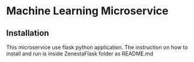 # Machine Learning Microservice

## Installation

This microservice use flask python application. The instruction on how to install and run is inside ZenestaFlask folder as README.md

